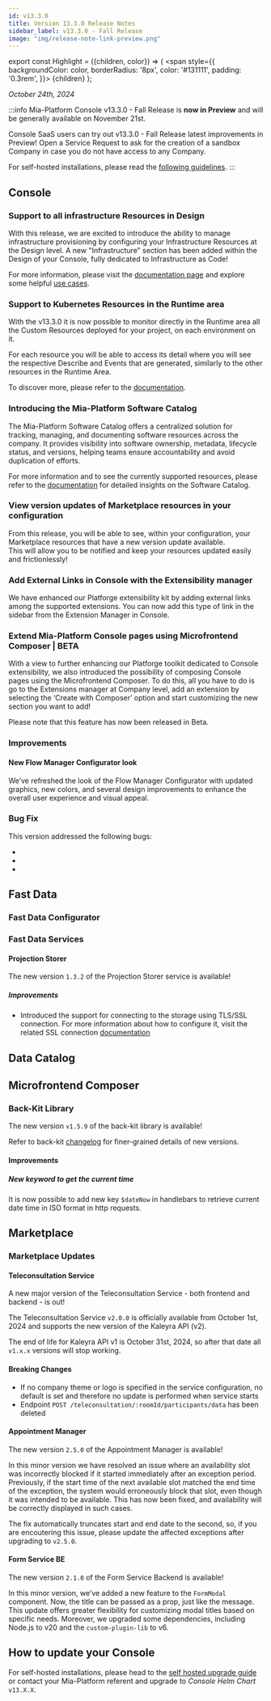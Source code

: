 ```yaml
---
id: v13.3.0
title: Version 13.3.0 Release Notes
sidebar_label: v13.3.0 - Fall Release
image: "img/release-note-link-preview.png"
---
```


export const Highlight = ({children, color}) => (
  <span
    style={{
      backgroundColor: color,
      borderRadius: '8px',
      color: '#131111',
      padding: '0.3rem',
    }}>
    {children}
  </span>
);

_October 24th, 2024_

:::info
Mia-Platform Console v13.3.0 - Fall Release is **now in Preview** and will be generally available on November 21st.

Console SaaS users can try out v13.3.0 - Fall Release latest improvements in Preview! Open a Service Request to ask for the creation of a sandbox Company in case you do not have access to any Company.

For self-hosted installations, please read the [following guidelines](#how-to-update-your-console).
:::

## Console

### Support to all infrastructure Resources in Design

With this release, we are excited to introduce the ability to manage infrastructure provisioning by configuring your Infrastructure Resources at the Design level.
A new "Infrastructure" section has been added within the Design of your Console, fully dedicated to Infrastructure as Code!

For more information, please visit the [documentation page](/console/design-your-projects/custom-resources/custom-resources.md) and explore some helpful [use cases](/console/design-your-projects/custom-resources/use-cases.md).

### Support to Kubernetes Resources in the Runtime area 

With the v13.3.0 it is now possible to monitor directly in the Runtime area all the Custom Resources deployed for your project, on each environment on it.

For each resource you will be able to access its detail where you will see the respective Describe and Events that are generated, similarly to the other resources in the Runtime Area.

To discover more, please refer to the [documentation](/console/design-your-projects/custom-resources/custom-resources.md).

### Introducing the Mia-Platform Software Catalog

The Mia-Platform Software Catalog offers a centralized solution for tracking, managing, and documenting software resources across the company. It provides visibility into software ownership, metadata, lifecycle status, and versions, helping teams ensure accountability and avoid duplication of efforts.

For more information and to see the currently supported resources, please refer to the [documentation](/software-catalog/overview.md) for detailed insights on the Software Catalog.

### View version updates of Marketplace resources in your configuration

From this release, you will be able to see, within your configuration, your Marketplace resources that have a new version update available.  
This will allow you to be notified and keep your resources updated easily and frictionlessly!

### Add External Links in Console with the Extensibility manager

We have enhanced our Platforge extensibility kit by adding external links among the supported extensions. You can now add this type of link in the sidebar from the Extension Manager in Console.

### Extend Mia-Platform Console pages using Microfrontend Composer | <Highlight color="#e5c762">BETA</Highlight>

With a view to further enhancing our Platforge toolkit dedicated to Console extensibility, we also introduced the possibility of composing Console pages using the Microfrontend Composer. 
To do this, all you have to do is go to the Extensions manager at Company level, add an extension by selecting the ‘Create with Composer’ option and start customizing the new section you want to add!

Please note that this feature has now been released in Beta.

### Improvements

#### New Flow Manager Configurator look

We’ve refreshed the look of the Flow Manager Configurator with updated graphics, new colors, and several design improvements to enhance the overall user experience and visual appeal.

### Bug Fix

This version addressed the following bugs:

* 
* 
* 

## Fast Data

### Fast Data Configurator

### Fast Data Services

#### Projection Storer

The new version `1.3.2` of the Projection Storer service is available!

##### Improvements

* Introduced the support for connecting to the storage using TLS/SSL connection. For more information about how to configure it, visit the related SSL connection [documentation](/fast_data/configuration/projection_storer.md#ssl-connection)

## Data Catalog

## Microfrontend Composer

### Back-Kit Library

The new version `v1.5.9` of the back-kit library is available!

Refer to back-kit [changelog](/microfrontend-composer/back-kit/changelog.md) for finer-grained details of new versions.

#### Improvements

##### New keyword to get the current time

It is now possible to add new key `$dateNow` in handlebars to retrieve current date time in ISO format in http requests.

## Marketplace

### Marketplace Updates

#### Teleconsultation Service

A new major version of the Teleconsultation Service - both frontend and backend - is out!

The Teleconsultation Service `v2.0.0` is officially available from October 1st, 2024 and supports the new version of the Kaleyra API (v2).

The end of life for Kaleyra API v1 is October 31st, 2024, so after that date all `v1.x.x` versions will stop working.

#### Breaking Changes

- If no company theme or logo is specified in the service configuration, no default is set and therefore no update is performed when service starts
- Endpoint `POST /teleconsultation/:roomId/participants/data` has been deleted

#### Appointment Manager

The new version `2.5.0` of the Appointment Manager is available!

In this minor version we have resolved an issue where an availability slot was incorrectly blocked if it started immediately after an exception period. Previously, if the start time of the next available slot matched the end time of the exception, the system would erroneously block that slot, even though it was intended to be available. This has now been fixed, and availability will be correctly displayed in such cases.

The fix automatically truncates start and end date to the second, so, if you are encoutering this issue, please update the affected exceptions after upgrading to `v2.5.0`.

#### Form Service BE

The new version `2.1.0` of the Form Service Backend is available!

In this minor version, we’ve added a new feature to the `FormModal` component. Now, the title can be passed as a prop, just like the message. This update offers greater flexibility for customizing modal titles based on specific needs. Moreover, we upgraded some dependencies, including Node.js to v20 and the `custom-plugin-lib` to v6.

## How to update your Console

For self-hosted installations, please head to the [self hosted upgrade guide](/infrastructure/self-hosted/installation-chart/100_how-to-upgrade.md) or contact your Mia-Platform referent and upgrade to _Console Helm Chart_ `v13.X.X`.
